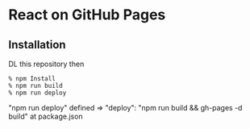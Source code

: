 # React on GitHub Pages
## Installation
DL this repository then

```
% npm Install
% npm run build
% npm run deploy
```

"npm run deploy" defined => "deploy": "npm run build && gh-pages -d build" at package.json
